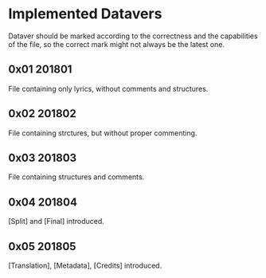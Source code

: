 Implemented Datavers
====================

Dataver should be marked according to the correctness and the capabilities of the file, so the correct mark might not always be the latest one.

0x01 201801
-----------

File containing only lyrics, without comments and structures.

0x02 201802
-----------

File containing strctures, but without proper commenting.

0x03 201803
-----------

File containing structures and comments.

0x04 201804
-----------

[Split] and [Final] introduced.

0x05 201805
-----------

[Translation], [Metadata], [Credits] introduced.
